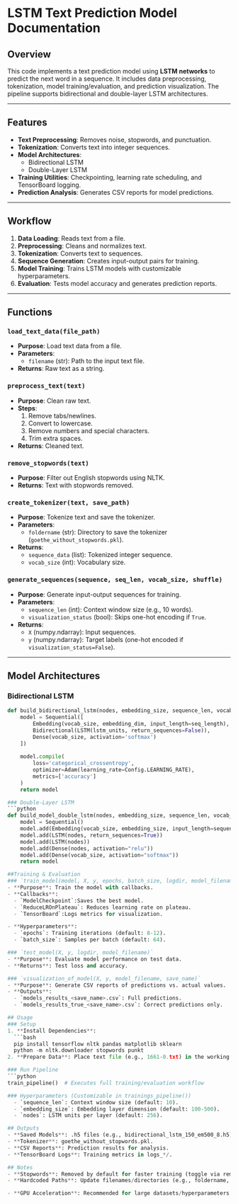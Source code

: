 # LSTM Text Prediction Model Documentation

## Overview
This code implements a text prediction model using **LSTM networks** to predict the next word in a sequence. It includes data preprocessing, tokenization, model training/evaluation, and prediction visualization. The pipeline supports bidirectional and double-layer LSTM architectures.

---

## Features
- **Text Preprocessing**: Removes noise, stopwords, and punctuation.
- **Tokenization**: Converts text into integer sequences.
- **Model Architectures**:
  - Bidirectional LSTM
  - Double-Layer LSTM
- **Training Utilities**: Checkpointing, learning rate scheduling, and TensorBoard logging.
- **Prediction Analysis**: Generates CSV reports for model predictions.

---

## Workflow
1. **Data Loading**: Reads text from a file.
2. **Preprocessing**: Cleans and normalizes text.
3. **Tokenization**: Converts text to sequences.
4. **Sequence Generation**: Creates input-output pairs for training.
5. **Model Training**: Trains LSTM models with customizable hyperparameters.
6. **Evaluation**: Tests model accuracy and generates prediction reports.

---

## Functions

### `load_text_data(file_path)`
- **Purpose**: Load text data from a file.
- **Parameters**:
  - `filename` (str): Path to the input text file.
- **Returns**: Raw text as a string.

### `preprocess_text(text)`
- **Purpose**: Clean raw text.
- **Steps**:
  1. Remove tabs/newlines.
  2. Convert to lowercase.
  3. Remove numbers and special characters.
  4. Trim extra spaces.
- **Returns**: Cleaned text.

### `remove_stopwords(text)`
- **Purpose**: Filter out English stopwords using NLTK.
- **Returns**: Text with stopwords removed.

### `create_tokenizer(text, save_path)`
- **Purpose**: Tokenize text and save the tokenizer.
- **Parameters**:
  - `foldername` (str): Directory to save the tokenizer (`goethe_without_stopwords.pkl`).
- **Returns**:
  - `sequence_data` (list): Tokenized integer sequence.
  - `vocab_size` (int): Vocabulary size.

### `generate_sequences(sequence, seq_len, vocab_size, shuffle)`
- **Purpose**: Generate input-output sequences for training.
- **Parameters**:
  - `sequence_len` (int): Context window size (e.g., 10 words).
  - `visualization_status` (bool): Skips one-hot encoding if `True`.
- **Returns**:
  - `X` (numpy.ndarray): Input sequences.
  - `y` (numpy.ndarray): Target labels (one-hot encoded if `visualization_status=False`).

---

## Model Architectures
### Bidirectional LSTM
```python
def build_bidirectional_lstm(nodes, embedding_size, sequence_len, vocab_size):
    model = Sequential([
        Embedding(vocab_size, embedding_dim, input_length=seq_length),
        Bidirectional(LSTM(lstm_units, return_sequences=False)),
        Dense(vocab_size, activation='softmax')
    ])
    
    model.compile(
        loss='categorical_crossentropy',
        optimizer=Adam(learning_rate=Config.LEARNING_RATE),
        metrics=['accuracy']
    )
    return model

### Double-Layer LSTM
```python
def build_model_double_lstm(nodes, embedding_size, sequence_len, vocab_size):
    model = Sequential()
    model.add(Embedding(vocab_size, embedding_size, input_length=sequence_len))
    model.add(LSTM(nodes, return_sequences=True))
    model.add(LSTM(nodes))
    model.add(Dense(nodes, activation="relu"))
    model.add(Dense(vocab_size, activation="softmax"))
    return model

##Training & Evaluation
### `train_model(model, X, y, epochs, batch_size, logdir, model_filename)`
- **Purpose**: Train the model with callbacks.
- **Callbacks**:
  - `ModelCheckpoint`:Saves the best model.
  - `ReduceLROnPlateau`: Reduces learning rate on plateau.
  - `TensorBoard`:Logs metrics for visualization.

- **Hyperparameters**:
  - `epochs`: Training iterations (default: 8-12).
  - `batch_size`: Samples per batch (default: 64).

### `test_model(X, y, logdir, model_filename)`
- **Purpose**: Evaluate model performance on test data.
- **Returns**: Test loss and accuracy.

### `visualization_of_model(X, y, model_filename, save_name)`
- **Purpose**: Generate CSV reports of predictions vs. actual values.
- **Outputs**:
  - `models_results_<save_name>.csv`: Full predictions.
  - `models_results_true_<save_name>.csv`: Correct predictions only.

## Usage
### Setup
1. **Install Dependencies**:
  ```bash
  pip install tensorflow nltk pandas matplotlib sklearn
  python -m nltk.downloader stopwords punkt
2. **Prepare Data**: Place text file (e.g., 1661-0.txt) in the working directory.

### Run Pipeline
```python
train_pipeline()  # Executes full training/evaluation workflow

### Hyperparameters (Customizable in trainings_pipeline())
  - `sequence_len`: Context window size (default: 10).
  - `embedding_size`: Embedding layer dimension (default: 100-500).
  - `nodes`: LSTM units per layer (default: 256).

## Outputs
- **Saved Models**: .h5 files (e.g., bidirectional_lstm_150_em500_8.h5).
- **Tokenizer**: goethe_without_stopwords.pkl.
- **CSV Reports**: Prediction results for analysis.
- **TensorBoard Logs**: Training metrics in logs_*/.

## Notes
- **Stopwords**: Removed by default for faster training (toggle via remove_stopwords()).
- **Hardcoded Paths**: Update filenames/directories (e.g., foldername, file) as needed.

- **GPU Acceleration**: Recommended for large datasets/hyperparameters.
